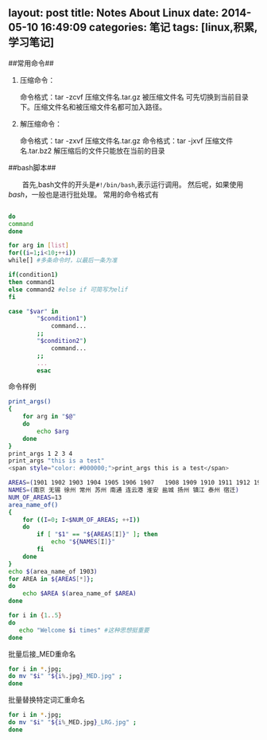 layout: post
title: Notes About Linux
date: 2014-05-10 16:49:09
categories: 笔记
tags: [linux,积累,学习笔记]
---
<!--more-->
##常用命令##
1. 压缩命令：

	命令格式：tar  -zcvf   压缩文件名.tar.gz   被压缩文件名
   	可先切换到当前目录下。压缩文件名和被压缩文件名都可加入路径。


2. 解压缩命令：

	命令格式：tar  -zxvf   压缩文件名.tar.gz
	命令格式：tar  -jxvf   压缩文件名.tar.bz2
	解压缩后的文件只能放在当前的目录

##bash脚本##

&emsp;&emsp;首先,bash文件的开头是`#!/bin/bash`,表示运行调用。
然后呢，如果使用*bash*，一般也是进行批处理。
常用的命令格式有
```sh
```
```sh
do
command
done
```
```sh
for arg in [list]
for((i=1;i<10;++i))
while[] #多条命令时，以最后一条为准
```
```sh
if(condition1)
then command1
else command2 #else if 可简写为elif
fi
```
```sh
case "$var" in
        "$condition1")
            command...
        ;;
        "$condition2")
            command...
        ;;
        ...
        esac
```

命令样例
```sh
print_args()  
{  
    for arg in "$@"  
    do  
        echo $arg  
    done  
}  
print_args 1 2 3 4  
print_args "this is a test"  
<span style="color: #000000;">print_args this is a test</span>
```
```sh
AREAS=(1901 1902 1903 1904 1905 1906 1907   1908 1909 1910 1911 1912 1913)  
NAMES=(南京 无锡 徐州 常州 苏州 南通 连云港 淮安 盐城 扬州 镇江 泰州 宿迁)  
NUM_OF_AREAS=13  
area_name_of()  
{  
    for ((I=0; I<$NUM_OF_AREAS; ++I))  
    do  
        if [ "$1" == "${AREAS[I]}" ]; then  
            echo "${NAMES[I]}"  
        fi  
    done  
}  
echo $(area_name_of 1903)  
for AREA in ${AREAS[*]};  
do  
    echo $AREA $(area_name_of $AREA)  
done
```
```sh
for i in {1..5}  
do  
   echo "Welcome $i times" #这种思想挺重要
done
```
批量后接_MED重命名
```sh
for i in *.jpg;
do mv "$i" "${i%.jpg}_MED.jpg" ;
done
```
批量替换特定词汇重命名
```sh
for i in *.jpg;
do mv "$i" "${i%_MED.jpg}_LRG.jpg" ;
done 
```
